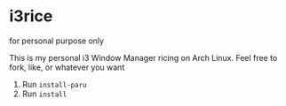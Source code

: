 # i3rice
for personal purpose only

This is my personal i3 Window Manager ricing on Arch Linux. Feel free to fork, like, or whatever you want

1. Run `install-paru`
2. Run `install`
